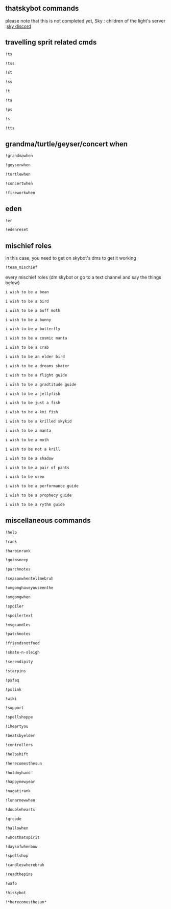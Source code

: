 ## thatskybot commands
please note that this is not completed yet, Sky : children of the light's server :[sky discord](https://discord.gg/thatskygame)
## travelling sprit related cmds

```bash
!ts
```
```bash
!tss
```
```bash
!st
```
```bash
!ss
```
```bash
!t
```
```bash
!ta
```
```bash
!ps
```
```bash
!s
```
```bash
!tts
```
## grandma/turtle/geyser/concert when
```bash
!grandmawhen
```
```bash
!geyserwhen
```
```bash
!turtlewhen
```
```bash
!concertwhen
```
```bash
!fireworkwhen
```
## eden 
```bash
!er
``` 
```bash
!edenreset
```
## mischief roles
in this case, you need to get on skybot's dms to get it working
```bash
!team_mischief
```
every mischief roles (dm skybot or go to a text channel and say the things below)

```bash
i wish to be a bean
```
```bash
i wish to be a bird
```
```bash
i wish to be a buff moth
```
```bash
i wish to be a bunny
```
```bash
i wish to be a butterfly
```
```bash
i wish to be a cosmic manta
```
```bash
i wish to be a crab 
```
```bash
i wish to be an elder bird 
```
```bash
i wish to be a dreams skater
```
```bash
i wish to be a flight guide
```
```bash
i wish to be a gradtitude guide
```
```bash
i wish to be a jellyfish
```
```bash
i wish to be just a fish
```
```bash
i wish to be a koi fish
```
```bash
i wish to be a krilled skykid
```
```bash
i wish to be a manta
```
```bash
i wish to be a moth
```
```bash
i wish to be not a krill
```
```bash
i wish to be a shadow
```
```bash
i wish to be a pair of pants
```
```bash
i wish to be oreo
```
```bash
i wish to be a performance guide
```
```bash
i wish to be a prophecy guide
```
```bash
i wish to be a rythm guide
```

## miscellaneous commands

```bash
!help
```
```bash
!rank
```
```bash
!harbinrank
```
```bash
!gotosneep
```
```bash
!parchnotes
```
```bash
!seasonwhentellmebruh
```
```bash
!omgomghaveyouseenthe
```
```bash
!omgomgwhen
```
```bash
!spoiler
```
```bash
!spoilertext
```
```bash
!msgcandles
```
```bash
!patchnotes
```
```bash
!friendsnotfood
```
```bash
!skate-n-sleigh
```
```bash
!serendipity
```
```bash
!starpins
```
```bash
!psfaq
```
```bash
!pslink
```
```bash
!wiki
```
```bash
!support
```
```bash
!spellshoppe
```
```bash
!iheartyou
```
```bash
!beatsbyelder
```
```bash
!controllers
```
```bash
!helpshift
```
```bash
!herecomesthesun
```
```bash
!holdmyhand
```
```bash
!happynewyear
```
```bash
!nagatirank
```
```bash
!lunarnewwhen
```
```bash
!doublehearts
```
```bash
!qrcode
```
```bash
!hallowhen
```
```bash
!whosthatspirit
```
```bash
!daysofwhenbow
```
```bash
!spellshop
```
```bash
!candleswherebruh
```
```bash
!readthepins
```
```bash
!wafo
```
```bash
!hiskybot
```
```bash
!*herecomesthesun*
```

